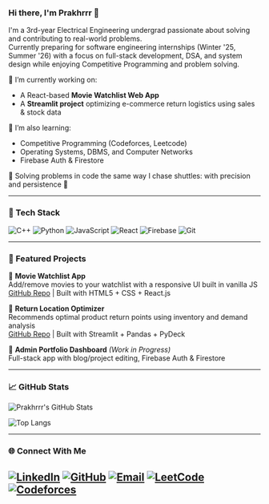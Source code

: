 ### Hi there, I'm Prakhrrr 👋

I'm a 3rd-year Electrical Engineering undergrad passionate about solving and contributing to real-world problems.  
Currently preparing for software engineering internships (Winter '25, Summer '26) with a focus on full-stack development, DSA, and system design while enjoying Competitive Programming and problem solving.

🔭 I’m currently working on:  
- A React-based **Movie Watchlist Web App**  
- A **Streamlit project** optimizing e-commerce return logistics using sales & stock data  

🌱 I’m also learning:  
- Competitive Programming (Codeforces, Leetcode)  
- Operating Systems, DBMS, and Computer Networks  
- Firebase Auth & Firestore  

🧩 Solving problems in code the same way I chase shuttles: with precision and persistence 🏸

---

### 🚀 Tech Stack

![C++](https://img.shields.io/badge/-C++-00599C?style=flat-square&logo=c%2B%2B&logoColor=white)
![Python](https://img.shields.io/badge/-Python-3776AB?style=flat-square&logo=python&logoColor=white)
![JavaScript](https://img.shields.io/badge/-JavaScript-F7DF1E?style=flat-square&logo=javascript&logoColor=black)
![React](https://img.shields.io/badge/-React-61DAFB?style=flat-square&logo=react&logoColor=black)
![Firebase](https://img.shields.io/badge/-Firebase-FFCA28?style=flat-square&logo=firebase&logoColor=black)
![Git](https://img.shields.io/badge/-Git-F05032?style=flat-square&logo=git&logoColor=white)

---

### 🧩 Featured Projects

🔹 **Movie Watchlist App**  
Add/remove movies to your watchlist with a responsive UI built in vanilla JS  
[GitHub Repo](https://github.com/prakhrrr04/movies-watchlist) | Built with HTML5 + CSS + React.js

🔹 **Return Location Optimizer**  
Recommends optimal product return points using inventory and demand analysis  
[GitHub Repo](https://github.com/prakhrrr04/Walmart_project) | Built with Streamlit + Pandas + PyDeck

🔹 **Admin Portfolio Dashboard** *(Work in Progress)*  
Full-stack app with blog/project editing, Firebase Auth & Firestore

---

### 📈 GitHub Stats

![Prakhrrr's GitHub Stats](https://github-readme-stats.vercel.app/api?username=prakhrrr04&show_icons=true&theme=radical)

![Top Langs](https://github-readme-stats.vercel.app/api/top-langs/?username=prakhrrr04&layout=compact&theme=radical)

---

### 🌐 Connect With Me

[![LinkedIn](https://img.shields.io/badge/-LinkedIn-0A66C2?style=flat-square&logo=linkedin&logoColor=white)](linkedin.com/in/prakhar-singh-23703628b)
[![GitHub](https://img.shields.io/badge/-GitHub-black?style=flat-square&logo=github&logoColor=white)](https://github.com/prakhrrr04)
[![Email](https://img.shields.io/badge/-Email-D14836?style=flat-square&logo=gmail&logoColor=white)](mailto:prakhrrr.2004@email.com)
[![LeetCode](https://img.shields.io/badge/-LeetCode-FFA116?style=flat-square&logo=leetcode&logoColor=white)](https://leetcode.com/u/cod_ee/)
[![Codeforces](https://img.shields.io/badge/-Codeforces-1F8ACB?style=flat-square&logo=codeforces&logoColor=white)](https://codeforces.com/profile/cod_ee)
---
<!--
**prakhrrr04/prakhrrr04** is a ✨ _special_ ✨ repository because its `README.md` (this file) appears on your GitHub profile.

Here are some ideas to get you started:

- 🔭 I’m currently working on ...
- 🌱 I’m currently learning ...
- 👯 I’m looking to collaborate on ...
- 🤔 I’m looking for help with ...
- 💬 Ask me about ...
- 📫 How to reach me: ...
- 😄 Pronouns: ...
- ⚡ Fun fact: ...
-->
